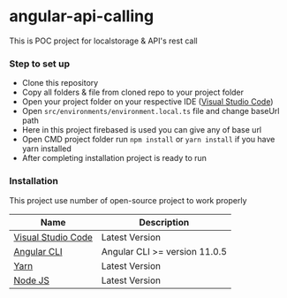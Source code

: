 # angular-api-calling

This is POC project for localstorage & API's rest call

### Step to set up

* Clone this repository
* Copy all folders & file from cloned repo to your project folder
* Open your project folder on your respective IDE ([Visual Studio Code](https://github.com/angular/angular-cli))
* Open `src/environments/environment.local.ts` file and change baseUrl path
* Here in this project firebased is used you can give any of base url
* Open CMD project folder run `npm install` or `yarn install` if you have yarn installed
* After completing installation project is ready to run

### Installation

This project use number of open-source project to work properly

| Name | Description |
| ---- | ----------- |
| [Visual Studio Code](https://github.com/angular/angular-cli) | Latest Version |
| [Angular CLI](https://github.com/angular/angular-cli) | Angular CLI >= version 11.0.5 |
| [Yarn](https://classic.yarnpkg.com/en/docs/install) | Latest Version |
| [Node JS](https://nodejs.org/en/download/) | Latest Version |